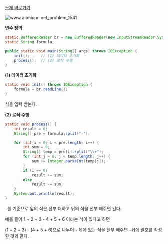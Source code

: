 [문제 바로가기](https://www.acmicpc.net/problem/1541)

![www acmicpc net_problem_1541](https://user-images.githubusercontent.com/78605779/193595122-5e815957-9542-4a81-b396-c236d1f16d71.png)

**변수 정의**

```java
static BufferedReader br = new BufferedReader(new InputStreamReader(System.in));
static String formula;
```

```java
public static void main(String[] args) throws IOException {
    init();     // (1) 데이터 초기화
    process();  // (2) 로직 수행
}
```

**(1) 데이터 초기화**

```java
static void init() throws IOException {
    formula = br.readLine();
}
```

식을 입력 받는다.

**(2) 로직 수행**

```java
static void process() {
    int result = 0;
    String[] pre = formula.split("-");

    for (int i = 0; i < pre.length; i++) {
        int sum = 0;
        String[] temp = pre[i].split("\\+");
        for (int j = 0; j < temp.length; j++) {
            sum += Integer.parseInt(temp[j]);
        }
        if (i == 0)
            result += sum;
        else
            result -= sum;
    }
    System.out.println(result);
}
```

`-`를 기준으로 앞의 식은 전부 더하고 뒤의 식을 전부 빼주면 된다.

예를 들어 1 + 2 + 3 - 4 + 5 + 6 이라는 식이 있다고 하면

(1 + 2 + 3) - (4 + 5 + 6)으로 나누어 `-` 뒤에 있는 식을 전부 빼주면 `-`뒤에 괄호를 작성한 것과 같다.